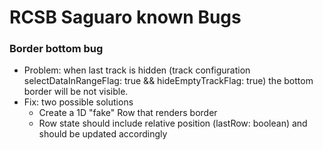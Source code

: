 # RCSB Saguaro known Bugs

### Border bottom bug
- Problem: when last track is hidden (track configuration selectDataInRangeFlag: true && hideEmptyTrackFlag: true) the bottom border will be not visible.
- Fix: two possible solutions
  - Create a 1D "fake" Row that renders border
  - Row state should include relative position (lastRow: boolean) and should be updated accordingly

